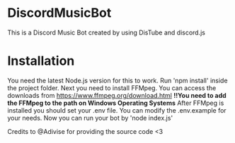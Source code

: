 # DiscordMusicBot
  This is a Discord Music Bot created by using DisTube and discord.js
# Installation
  You need the latest Node.js version for this to work. Run
   'npm install'
  inside the project folder.
  Next you need to install FFMpeg. You can access the downloads from 
  https://www.ffmpeg.org/download.html
  **!!You need to add the FFMpeg to the path on Windows Operating Systems**
  After FFMpeg is installed you should set your .env file. You can modify the .env.example for your needs.
  Now you can run your bot by 
  'node index.js'
  
  Credits to @Adivise for providing the source code <3
  
  
